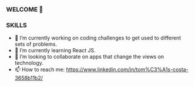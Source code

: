 ### WELCOME 👋

### SKILLS

- 🔭 I’m currently working on coding challenges to get used to different sets of problems.
- 🌱 I’m currently learning React JS.
- 👯 I’m looking to collaborate on apps that change the views on technology.
- 📫 How to reach me: https://www.linkedin.com/in/tom%C3%A1s-costa-3658b11b2/

